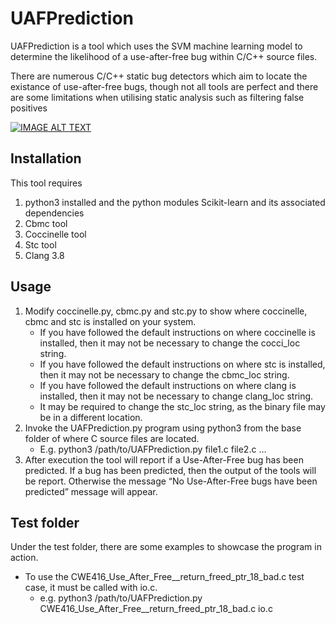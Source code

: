 # UAFPrediction
UAFPrediction is a tool which uses the SVM machine learning model to determine the likelihood of a use-after-free bug within  C/C++ source files. 

There are numerous C/C++ static bug detectors which aim to locate the existance of use-after-free bugs, though not all tools are perfect and there are some limitations when utilising static analysis such as filtering false positives

[![IMAGE ALT TEXT](https://www.dropbox.com/s/shqbdrbdouxnpzi/Screenshot-2017-10-12%201%20of%201%20uploaded%20-%20YouTube.png?raw=1)](https://youtu.be/SIlJDxs48vQ "UAFPrediction")

## Installation
This tool requires 
1. python3 installed and the python modules Scikit-learn and its associated dependencies
2. Cbmc tool
3. Coccinelle tool
4. Stc tool 
5. Clang 3.8

## Usage
1. Modify coccinelle.py, cbmc.py and stc.py to show where coccinelle, cbmc and stc is installed on your system. 
    * If you have followed the default instructions on where coccinelle is installed, then it may not be necessary to change the cocci_loc string.
    * If you have followed the default instructions on where stc is installed, then it may not be necessary to change the cbmc_loc string.
    * If you have followed the default instructions on where clang is installed, then it may not be necessary to change clang_loc string.
    * It may be required to change the stc_loc string, as the binary file may be in a different location.
2. Invoke the UAFPrediction.py program using python3 from the base folder of where C source files are located.
    * E.g. python3 /path/to/UAFPrediction.py file1.c file2.c …
3. After execution the tool will report if a Use-After-Free bug has been predicted. If a bug has been predicted, then the output of the tools will be report. Otherwise the message “No Use-After-Free bugs have been predicted” message will appear.

## Test folder
Under the test folder, there are some examples to showcase the program in action.
* To use the CWE416_Use_After_Free__return_freed_ptr_18_bad.c test case, it must be called with io.c.
    * e.g. python3 /path/to/UAFPrediction.py CWE416_Use_After_Free__return_freed_ptr_18_bad.c io.c
